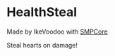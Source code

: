 # HealthSteal
 Made by IkeVoodoo with [SMPCore](https://github.com/IkeVoodoo/SMPCore)
 
 Steal hearts on damage!
